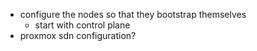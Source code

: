 - configure the nodes so that they bootstrap themselves
  - start with control plane
- proxmox sdn configuration?
